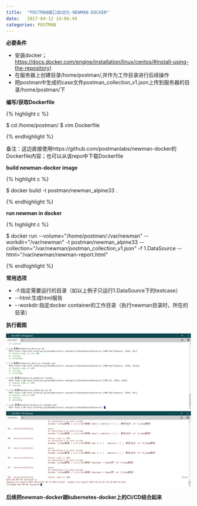 ```yaml
---
title:  "POSTMAN接口自动化-NEWMAN-DOCKER"
date:   2017-04-12 14:06:49
categories: POSTMAN
---
```


**必要条件**

 - 安装docker；https://docs.docker.com/engine/installation/linux/centos/#install-using-the-repository)
 - 在服务器上创建目录/home/postman/,并作为工作目录进行后续操作
 - 把postman中生成的case文件postman_collection_v1.json上传到服务器的目录/home/postman/下

**编写/获取Dockerfile**

{% highlight c %}

$ cd /home/postman/
$ vim Dockerfile

{% endhighlight %}

备注：这边直接使用https://github.com/postmanlabs/newman-docker的Dockerfile内容；也可以从该repo中下载Dockerfile

**build newman-docker image**

{% highlight c %}

$ docker build -t postman/newman_alpine33 .

{% endhighlight %}


**run newman in docker**

{% highlight c %}

$ docker run --volume="/home/postman/:/var/newman" --workdir="/var/newman" -t postman/newman_alpine33 --collection="/var/newman/postman_collection_v1.json" -f 1.DataSource --html="/var/newman/newman-report.html"

{% endhighlight %}

**常用选项**

- -f:指定需要运行的目录（如以上例子只运行1.DataSource下的testcase）
- --html:生成html报告
- --workdir:指定docker container的工作目录（执行newman目录时，所在的目录）

**执行截图**

![newman-docker1](../images/postman/newman-docker1.jpg)
![newman-docker-result](../images/postman/newman-docker-result.jpg)

**后续把newman-docker跟kubernetes-docker上的CI/CD结合起来**